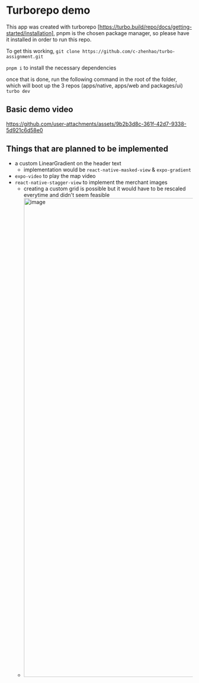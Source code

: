 # Turborepo demo
This app was created with turborepo [https://turbo.build/repo/docs/getting-started/installation], pnpm is the chosen package manager, so please have it installed in order to run this repo.

To get this working, `git clone https://github.com/c-zhenhao/turbo-assignment.git`

`pnpm i` to install the necessary dependencies

once that is done, run the following command in the root of the folder, which will boot up the 3 repos (apps/native, apps/web and packages/ui)
`turbo dev`

## Basic demo video
https://github.com/user-attachments/assets/9b2b3d8c-361f-42d7-9338-5d921c6d58e0

## Things that are planned to be implemented
- a custom LinearGradient on the header text
    - implementation would be `react-native-masked-view` & `expo-gradient`
- `expo-video` to play the map video
- `react-native-stagger-view` to implement the merchant images
    - creating a custom grid is possible but it would have to be rescaled everytime and didn't seem feasible
    - <img width="1288" alt="image" src="https://github.com/user-attachments/assets/1f8dca9c-c312-4c8a-8391-17b2c9b8bf1e" />
